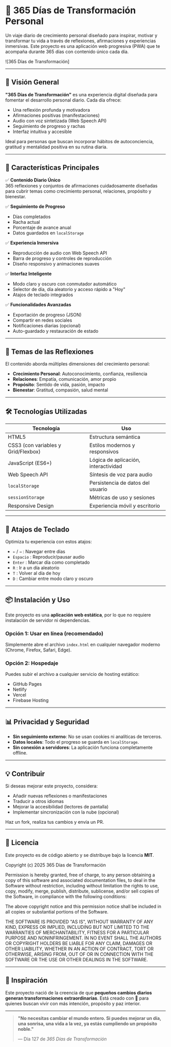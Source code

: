 # 🌟 365 Días de Transformación Personal

Un viaje diario de crecimiento personal diseñado para inspirar, motivar y transformar tu vida a través de reflexiones, afirmaciones y experiencias inmersivas. Este proyecto es una aplicación web progresiva (PWA) que te acompaña durante 365 días con contenido único cada día.

![365 Días de Transformación]

---

## 🚀 Visión General

**"365 Días de Transformación"** es una experiencia digital diseñada para fomentar el desarrollo personal diario. Cada día ofrece:
- Una reflexión profunda y motivadora
- Afirmaciones positivas (manifestaciones)
- Audio con voz sintetizada (Web Speech API)
- Seguimiento de progreso y rachas
- Interfaz intuitiva y accesible

Ideal para personas que buscan incorporar hábitos de autoconciencia, gratitud y mentalidad positiva en su rutina diaria.

---

## 🔧 Características Principales

✅ **Contenido Diario Único**  
365 reflexiones y conjuntos de afirmaciones cuidadosamente diseñadas para cubrir temas como crecimiento personal, relaciones, propósito y bienestar.

✅ **Seguimiento de Progreso**  
- Días completados
- Racha actual
- Porcentaje de avance anual
- Datos guardados en `localStorage`

✅ **Experiencia Inmersiva**  
- Reproducción de audio con Web Speech API
- Barra de progreso y controles de reproducción
- Diseño responsivo y animaciones suaves

✅ **Interfaz Inteligente**  
- Modo claro y oscuro con conmutador automático
- Selector de día, día aleatorio y acceso rápido a "Hoy"
- Atajos de teclado integrados

✅ **Funcionalidades Avanzadas**  
- Exportación de progreso (JSON)
- Compartir en redes sociales
- Notificaciones diarias (opcional)
- Auto-guardado y restauración de estado

---

## 🎯 Temas de las Reflexiones

El contenido aborda múltiples dimensiones del crecimiento personal:
- **Crecimiento Personal**: Autoconocimiento, confianza, resiliencia
- **Relaciones**: Empatía, comunicación, amor propio
- **Propósito**: Sentido de vida, pasión, impacto
- **Bienestar**: Gratitud, compasión, salud mental

---

## 🛠️ Tecnologías Utilizadas

| Tecnología | Uso |
|----------|-----|
| HTML5 | Estructura semántica |
| CSS3 (con variables y Grid/Flexbox) | Estilos modernos y responsivos |
| JavaScript (ES6+) | Lógica de aplicación, interactividad |
| Web Speech API | Síntesis de voz para audio |
| `localStorage` | Persistencia de datos del usuario |
| `sessionStorage` | Métricas de uso y sesiones |
| Responsive Design | Experiencia móvil y escritorio |

---

## 📱 Atajos de Teclado

Optimiza tu experiencia con estos atajos:
- `←` / `→` : Navegar entre días
- `Espacio` : Reproducir/pausar audio
- `Enter` : Marcar día como completado
- `R` : Ir a un día aleatorio
- `T` : Volver al día de hoy
- `D` : Cambiar entre modo claro y oscuro

---

## 📦 Instalación y Uso

Este proyecto es una **aplicación web estática**, por lo que no requiere instalación de servidor ni dependencias.

### Opción 1: Usar en línea (recomendado)
Simplemente abre el archivo `index.html` en cualquier navegador moderno (Chrome, Firefox, Safari, Edge).

### Opción 2: Hospedaje
Puedes subir el archivo a cualquier servicio de hosting estático:
- GitHub Pages
- Netlify
- Vercel
- Firebase Hosting

---

## 📊 Privacidad y Seguridad

- **Sin seguimiento externo**: No se usan cookies ni analíticas de terceros.
- **Datos locales**: Todo el progreso se guarda en `localStorage`.
- **Sin conexión a servidores**: La aplicación funciona completamente offline.

---

## 💡 Contribuir

Si deseas mejorar este proyecto, considera:
- Añadir nuevas reflexiones o manifestaciones
- Traducir a otros idiomas
- Mejorar la accesibilidad (lectores de pantalla)
- Implementar sincronización con la nube (opcional)

Haz un fork, realiza tus cambios y envía un PR.

---

## 📄 Licencia

Este proyecto es de código abierto y se distribuye bajo la licencia **MIT**.

Copyright (c) 2025 365 Días de Transformación

Permission is hereby granted, free of charge, to any person obtaining a copy
of this software and associated documentation files, to deal in the Software
without restriction, including without limitation the rights to use, copy,
modify, merge, publish, distribute, sublicense, and/or sell copies of the
Software, in compliance with the following conditions:

The above copyright notice and this permission notice shall be included in all
copies or substantial portions of the Software.

THE SOFTWARE IS PROVIDED "AS IS", WITHOUT WARRANTY OF ANY KIND, EXPRESS OR
IMPLIED, INCLUDING BUT NOT LIMITED TO THE WARRANTIES OF MERCHANTABILITY,
FITNESS FOR A PARTICULAR PURPOSE AND NONINFRINGEMENT. IN NO EVENT SHALL THE
AUTHORS OR COPYRIGHT HOLDERS BE LIABLE FOR ANY CLAIM, DAMAGES OR OTHER
LIABILITY, WHETHER IN AN ACTION OF CONTRACT, TORT OR OTHERWISE, ARISING FROM,
OUT OF OR IN CONNECTION WITH THE SOFTWARE OR THE USE OR OTHER DEALINGS IN THE
SOFTWARE.

---

## 💌 Inspiración

Este proyecto nació de la creencia de que **pequeños cambios diarios generan transformaciones extraordinarias**. Está creado con 💙 para quienes buscan vivir con más intención, propósito y paz interior.

---

> **"No necesitas cambiar el mundo entero. Si puedes mejorar un día, una sonrisa, una vida a la vez, ya estás cumpliendo un propósito noble."**
>
> — Día 127 de *365 Días de Transformación*